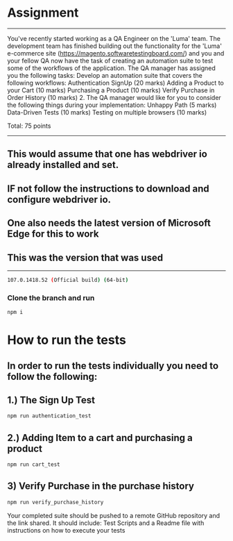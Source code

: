 
# Assignment 
-----------------------------------------------------------------------------
You've recently started working as a QA Engineer on the 'Luma' team. The development team has finished building out the functionality for the 'Luma' e-commerce site (https://magento.softwaretestingboard.com/) and you and your fellow QA now have the task of creating an automation suite to test some of the workflows of the application. The QA manager has assigned you the following tasks:
Develop an automation suite that covers the following workflows:
 Authentication
SignUp (20 marks)
Adding a Product to your Cart (10 marks)
Purchasing a Product (10 marks)
 Verify Purchase in Order History (10 marks)
2. The QA manager would like for you to consider the following things during your implementation:
 Unhappy Path (5 marks)
 Data-Driven Tests (10 marks)
 Testing on multiple browsers (10 marks)

Total: 75 points

----------------------------------
## This would assume that one has webdriver io already installed and set.
## IF not follow the instructions to download and configure webdriver io.

## One also needs the latest version of Microsoft Edge for this to work
## This was the version that was used 
-------------------------------
```bash
107.0.1418.52 (Official build) (64-bit) 
```

### Clone the branch and run 
```bash
npm i
```
#  How to run the tests
## In order to run the tests individually you need to follow the following:
##     1.) The Sign Up Test

```bash
npm run authentication_test
```
##     2.) Adding Item to a cart and purchasing a product 

```bash
npm run cart_test
```
## 3) Verify Purchase in the purchase history 

```bash
npm run verify_purchase_history
```



Your completed suite should be pushed to a remote GitHub repository and the link shared. It should include: Test Scripts and a Readme file with instructions on how to execute your tests

